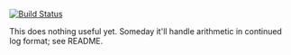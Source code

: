 [![Build Status](https://travis-ci.com/coolparadox/number-reducer.svg?branch=master)](https://travis-ci.com/coolparadox/number-reducer)

This does nothing useful yet. Someday it'll handle arithmetic in continued log format; see README.
